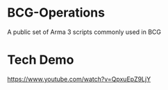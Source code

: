 # BCG-Operations
A public set of Arma 3 scripts commonly used in BCG

# Tech Demo
https://www.youtube.com/watch?v=QpxuEpZ9LjY
